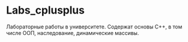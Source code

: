 # Labs_cplusplus
Лабораторные работы в университете. Содержат основы C++, в том числе ООП, наследование, динамические массивы.
